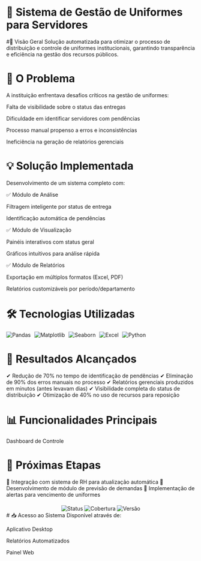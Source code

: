 # 🧥 Sistema de Gestão de Uniformes para Servidores

#📌 Visão Geral
Solução automatizada para otimizar o processo de distribuição e controle de uniformes institucionais, garantindo transparência e eficiência na gestão dos recursos públicos.

# 🚨 O Problema
A instituição enfrentava desafios críticos na gestão de uniformes:

Falta de visibilidade sobre o status das entregas

Dificuldade em identificar servidores com pendências

Processo manual propenso a erros e inconsistências

Ineficiência na geração de relatórios gerenciais

# 💡 Solução Implementada
Desenvolvimento de um sistema completo com:

✅ Módulo de Análise

Filtragem inteligente por status de entrega

Identificação automática de pendências

✅ Módulo de Visualização

Painéis interativos com status geral

Gráficos intuitivos para análise rápida

✅ Módulo de Relatórios

Exportação em múltiplos formatos (Excel, PDF)

Relatórios customizáveis por período/departamento

# 🛠️ Tecnologias Utilizadas
<div style="display: flex; gap: 10px; flex-wrap: wrap;"> <img src="https://img.shields.io/badge/Pandas-150458?style=for-the-badge&logo=pandas&logoColor=white" alt="Pandas"/> <img src="https://img.shields.io/badge/Matplotlib-11557C?style=for-the-badge&logo=python&logoColor=white" alt="Matplotlib"/> <img src="https://img.shields.io/badge/Seaborn-16A085?style=for-the-badge&logo=seaborn&logoColor=white" alt="Seaborn"/> <img src="https://img.shields.io/badge/Excel-217346?style=for-the-badge&logo=microsoftexcel&logoColor=white" alt="Excel"/> <img src="https://img.shields.io/badge/Python-3776AB?style=for-the-badge&logo=python&logoColor=white" alt="Python"/> </div>

# 🎯 Resultados Alcançados
✔ Redução de 70% no tempo de identificação de pendências
✔ Eliminação de 90% dos erros manuais no processo
✔ Relatórios gerenciais produzidos em minutos (antes levavam dias)
✔ Visibilidade completa do status de distribuição
✔ Otimização de 40% no uso de recursos para reposição

# 📊 Funcionalidades Principais
Dashboard de Controle

# 📌 Próximas Etapas
🔹 Integração com sistema de RH para atualização automática
🔹 Desenvolvimento de módulo de previsão de demandas
🔹 Implementação de alertas para vencimento de uniformes

<div align="center" style="margin-top: 20px;"> <img src="https://img.shields.io/badge/Status-Em%20Produção-brightgreen" alt="Status"/> <img src="https://img.shields.io/badge/Cobertura-100%25%20Servidores-blue" alt="Cobertura"/> <img src="https://img.shields.io/badge/Versão-2.1-orange" alt="Versão"/> </div>
#
📥 Acesso ao Sistema
Disponível através de:

Aplicativo Desktop

Relatórios Automatizados

Painel Web
